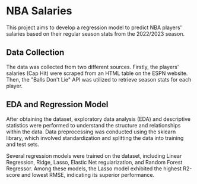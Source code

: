 # NBA Salaries
This project aims to develop a regression model to predict NBA players' salaries based on their regular season stats from the 2022/2023 season.

## Data Collection
The data was collected from two different sources. Firstly, the players' salaries (Cap Hit) were scraped from an HTML table on the ESPN website. Then, the "Balls Don't Lie" API was utilized to retrieve season stats for each player.

## EDA and Regression Model
After obtaining the dataset, exploratory data analysis (EDA) and descriptive statistics were performed to understand the structure and relationships within the data. Data preprocessing was conducted using the sklearn library, which involved standardization and splitting the data into training and test sets.

Several regression models were trained on the dataset, including Linear Regression, Ridge, Lasso, Elastic Net regularization, and Random Forest Regressor. Among these models, the Lasso model exhibited the highest R2-score and lowest RMSE, indicating its superior performance.
